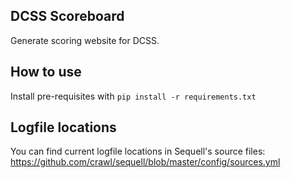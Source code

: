 ## DCSS Scoreboard

Generate scoring website for DCSS.

## How to use

Install pre-requisites with `pip install -r requirements.txt`

## Logfile locations

You can find current logfile locations in Sequell's source files: https://github.com/crawl/sequell/blob/master/config/sources.yml
